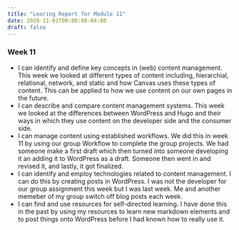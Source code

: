 ```yaml
---
title: "Learing Report for Module 11"
date: 2020-11-01T00:00:00-04:00
draft: false
---
```


### Week 11
-  I can identify and define key concepts in (web) content management.
This week we looked at different types of content including, hierarchial, relational, network, and static and how
Canvas uses these types of content. This can be applied to how we use content on our own pages in the future.
- I can describe and compare content management systems.
This week we looked at the differences between WordPress and Hugo and their ways in which they use content on the 
developer side and the consumer side. 
- I can manage content using established workflows.
We did this in week 11 by using our group Workflow to complete the group projects. We had someone make
a first draft which then turned into someone developing it an adding it to WordPress as a draft. Someone
then went in and revised it, and lastly, it got finalized. 
- I can identify and employ technologies related to content management.
I can do this by creating posts in WordPress. I was not the developer for our group assignment this
week but I was last week. Me and another memeber of my group switch off blog posts each week. 
- I can find and use resources for self-directed learning.
I have done this in the past by using my resources to learn new markdown elements and to post things onto
WordPress before I had known how to really use it.  
